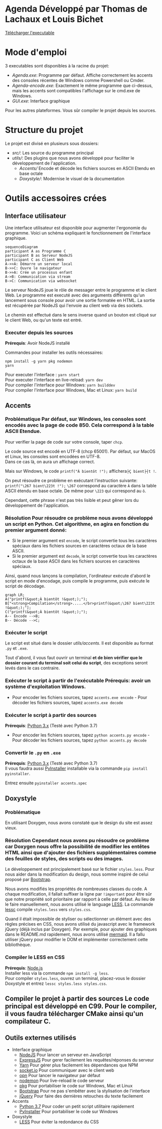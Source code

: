 ﻿# Agenda Développé par Thomas de Lachaux et Louis Bichet      
      
[Télécharger l'executable](https://github.com/HerelAdrastel/NF05/releases/tag/v1.0)
      
 # Mode d'emploi  
  
3 executables sont disponibles à la racine du projet:   
- *Agenda.exe*: Programme par défaut. Affiche correctement les accents des consoles récentes de Windows comme Powershell ou Cmder.  
- *Agenda-encode.exe*: Exactement le même programme que ci-dessus, mais les accents sont compatibles l'affichage sur le cmd.exe de Windows.  
- *GUI.exe*: Interface graphique  
  
Pour les autres plateformes. Vous sûr compiler le projet depuis les sources.  
  
 # Structure du projet      
 Le projet est divisé en plusieurs sous dossiers:      
- *src/*: Les source du programme principal      
- *utils/*: Des plugins que nous avons développé pour faciliter le développement de l'application.      
   - *Accents/* Encode et décode les fichiers sources en ASCII Etendu en base octale      
   - *Doxystyle/*: Modernise le visuel de la documentation      
      
    
      
# Outils accessoires crées  
  
## Interface utilisateur  
Une interface utilisateur est disponible pour augmenter l'ergonomie du programme. Voici un schéma expliquant le fonctionnement de l'interface graphique.  
  
```mermaid  
sequenceDiagram  
participant A as Programme C 
participant B as Serveur NodeJS 
participant C as Client Web 
A->>A: Démarre un serveur local 
B->>C: Ouvre le navigateur 
B->>A: Crée un processus enfant 
A->B: Communication via stream 
B->C: Communication via websocket
```  
Le serveur NodeJS joue le rôle de messager entre le programme et le client Web. Le programme est executé avec des arguments différents qu'un lancement sous console pour avoir une sortie formatée en HTML. La sortie est récupérée par NodeJS qui l'envoie au client web via des sockets.  
  
Le chemin est effectué dans le sens inverse quand un bouton est cliqué sur le client Web, ou qu'un texte est entré.  
  
### Executer depuis les sources  
  
**Prérequis**: Avoir NodeJS installé  
  
Commandes pour installer les outils nécessaires:  
```  
npm install -g yarn pkg nodemon  
yarn  
```  
  
Pour executer l'interface : `yarn start`  
Pour executer l'interface en live-reload: `yarn dev`  
Pour compiler l'interface pour Windows: `yarn builddev`  
Pour compiler l'interface pour Windows, Mac et Linux: `yarn build`  
  
  
## Accents      
### Problématique Par défaut, sur Windows, les consoles sont encodés avec la page de code 850. Cela correspond à la table ASCII Etendue.     
Pour verifier la page de code sur votre console, taper `chcp`.    
    
Le code source est encodé en UTF-8 (chcp 65001). Par défaut, sur MacOS et Linux, les consoles sont encodées en UTF-8.    
Dans ce cas là, on aura un affichage correct.    
    
Mais sur Windows, le code `printf("À bientôt !");` affichera`├Ç bient├┤t !`.      
      
On peut résoudre ce problème en exécutant l'instruction suivante: `printf("\267 bient\223t !");` `\267` correspond au caractère `À` dans la table ASCII étendu en base octale. De même pour `\223` qui correspond au `ô`.       
      
Cependant, cette phrase n'est pas très lisible et peut gêner lors du développement de l'application.      
      
### Résolution Pour résoudre ce problème nous avons développé un script en Python. Cet algorithme, en agira en fonction du premier argument donné:      
- Si le premier argument est `encode`, le script convertie tous les caractères spéciaux dans les fichiers sources en caractères octaux de la base ASCII.      
- Si le premier argument est `decode`, le script convertie tous les caractères octaux de la base ASCII dans les fichiers sources en caractères spéciaux.      
      
Ainsi, quand nous lançons la compilation, l'ordinateur exécute d'abord le script en mode d'encodage, puis compile le programme, puis exécute le script de décodage.      
      
    
    
```mermaid
graph LR; 
A("printf(&quot;À bientôt !&quot;);"); 
B["<strong>Compilation</strong>.....</br>printf(&quot;\267 bient\223t !&quot;);"]; 
C("printf(&quot;À bientôt !&quot;);"); 
A-- Encode -->B; 
B-- Décode -->C;
```    
    
 ### Exécuter le script   
 Le script est situé dans le dossier *utils/accents*. Il est disponible au format `.py` et `.exe`.      
      
Tout d'abord, il vous faut ouvrir un terminal **et de bien vérifier que le dossier courant du terminal soit celui du script**, des exceptions seront levés dans le cas contraire.      
      
### Exécuter le script à partir de l'exécutable **Prérequis**: avoir un système d'exploitation Windows.      
- Pour encoder les fichiers sources, tapez `accents.exe encode` - Pour décoder les fichiers sources, tapez `accents.exe decode`      
 ### Exécuter le script à partir des sources   
 **Prérequis**: [Python 3.x](https://www.python.org) (Testé avec Python 3.7)      
- Pour encoder les fichiers sources, tapez `python accents.py encode` - Pour décoder les fichiers sources, tapez `python accents.py decode`      
 ### Convertir le `.py` en `.exe`   
 **Prérequis**: [Python 3.x](https://www.python.org) (Testé avec Python 3.7)      
Il vous faudra aussi [PyInstaller](https://www.pyinstaller.org) installable via la commande `pip install pyinstaller`.      
      
Entrez ensuite `pyinstaller accents.spec`      
 ## Doxystyle   
 ### Problématique   
 En utilisant Doxygen, nous avons constaté que le design du site est assez vieux.       
      
### Résolution Cependant nous avons pu résoudre ce problème car Doxygen nous offre la possibilité de modifier les entêtes HTML ainsi que d'ajouter des fichiers supplémentaires comme des feuilles de styles, des scripts ou des images.      
      
Le développement est principalement basé sur le fichier `styles.less`. Pour nous aider dans la modification du design, nous somme inspiré de celui proposé par [Bootstrap](https://getbootstrap.com).    
      
Nous avons modifiés les propriétés de nombreuses classes du code. A chaque modification, il fallait suffixer la ligne par `!important` pour être sûr que notre propriété soit prioritaire par rapport à celle par défaut. Au lieu de le faire manuellement, nous avons utilisé le language [LESS](http://lesscss.org). La commande [lessc](https://www.npmjs.com/package/less) compile `styles.less` vers `styles.css`.     
      
Quand il était impossible de styliser ou sélectionner un élément avec des règles précises en CSS, nous avons utilisé du javascript avec le framework jQuery (déjà inclus par Doxygen). Par exemple, pour ajouter des graphiques dans le README.md rapidement, nous avons utilisé [mermaid](https://mermaidjs.github.io). Il a fallu utiliser jQuery pour modifier le DOM et implémenter correctement cette bibliothèque.    
    
### Compiler le LESS en CSS    
 **Prérequis**: [Node.js](https://nodejs.org)    
Installer less via la commande `npm install -g less`.    
Pour compiler `styles.less`, ouvrez un terminal, placez-vous le dossier Doxystyle et entrez `lessc styles.less styles.css`.    
      
## Compiler le projet à partir des sources Le code principal est développé en C99. Pour le compiler, il vous faudra télécharger CMake ainsi qu'un compilateur C.      
  
## Outils externes utilisés  
- Interface graphique  
   - [NodeJS](https://nodejs.org)  Pour lancer un serveur en JavaScript
   - [ExpressJS](https://expressjs.com)  Pour gerer facilement les requêtes/réponses du serveur
   - [Yarn](https://yarnpkg.com)  Pour gérer plus facilement les dépendances que NPM
   - [socket.io](https://socket.io)  Pour communiquer avec le client web
   - [opn](https://github.com/sindresorhus/opn)  Pour lancer le navigateur par défaut
   - [nodemon](https://nodemon.io)  Pour live-reload le code serveur
   - [pkg](https://github.com/zeit/pkg)  Pour portabiliser le code sur Windows, Mac et Linux
   - [Bootstrap](https://getbootstrap.com)  Pour ne pas s'embêter avec la stylisation de l'interface
   - [jQuery](https://jquery.com)  Pour faire des dernières retouches du texte facilement
- Accents  
   - [Python 3.7](https://www.python.org)  Pour coder un petit script utilitaire rapidement
   - [PyInstaller](https://www.pyinstaller.org)  Pour portabiliser le code sur Windows
- Doxystyle  
   - [LESS](http://lesscss.org)  Pour éviter la redondance du CSS
   
  
    